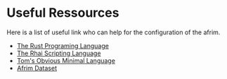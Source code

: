 # Useful Ressources

Here is a list of useful link who can help for the configuration of the afrim.
- [The Rust Programing Language](https://rust-lang.org)
- [The Rhai Scripting Language](https://rhai.rs)
- [Tom's Obvious Minimal Language](https://toml.io)
- [Afrim Dataset](https://github.com/pythonbrad/afrim-data)
